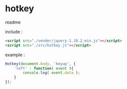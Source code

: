 hotkey
======
readme

include :

```html
<script src="./vender/jquery-1.10.2.min.js"></script>
<script src="./src/hotkey.js"></script>
```

example :

```javascript
Hotkey(document.body, 'keyup', {
    'left' : function( event ){
        console.log( event.data );  
    }
});
```
    
